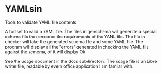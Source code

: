# YAMLsin
Tools to validate YAML file contents

A toolset to valid a YAML file. The files in genschema will generate a special schema file that encodes the requirements of the YANL file. The file in checker will take the generated schema file and some YAML file. The program will display all the "errors" generated in checking the YAML file against the scmema, of it will display Ok.

See the usage document in the docs subdirectory. The usage file is an Libre writer file, readable by evern office application I am familar with.
